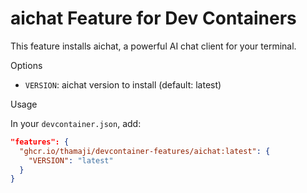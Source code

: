 # aichat Feature for Dev Containers

This feature installs aichat, a powerful AI chat client for your terminal.

Options

- `VERSION`: aichat version to install (default: latest)

Usage

In your `devcontainer.json`, add:

```json
"features": {
  "ghcr.io/thamaji/devcontainer-features/aichat:latest": {
    "VERSION": "latest"
  }
}
